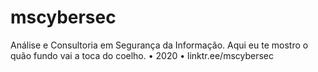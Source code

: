 # mscybersec
Análise e Consultoria em Segurança da Informação. Aqui eu te mostro o quão fundo vai a toca do coelho. • 2020 • linktr.ee/mscybersec
